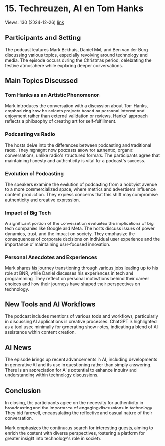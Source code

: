 # 15. Techreuzen, AI en Tom Hanks
Views: 130 (2024-12-26) [link](https://www.youtube.com/watch?v=2mPAgDu-bow)


 ## Participants and Setting
The podcast features Mark Bekhuis, Daniel Mol, and Ben van der Burg discussing various topics, especially revolving around technology and media. The episode occurs during the Christmas period, celebrating the festive atmosphere while exploring deeper conversations.

## Main Topics Discussed

### Tom Hanks as an Artistic Phenomenon
Mark introduces the conversation with a discussion about Tom Hanks, emphasizing how he selects projects based on personal interest and enjoyment rather than external validation or reviews. Hanks' approach reflects a philosophy of creating art for self-fulfillment.

### Podcasting vs Radio
The hosts delve into the differences between podcasting and traditional radio. They highlight how podcasts allow for authentic, organic conversations, unlike radio's structured formats. The participants agree that maintaining honesty and authenticity is vital for a podcast's success.

### Evolution of Podcasting
The speakers examine the evolution of podcasting from a hobbyist avenue to a more commercialized space, where metrics and advertisers influence content production. They express concerns that this shift may compromise authenticity and creative expression.

### Impact of Big Tech
A significant portion of the conversation evaluates the implications of big tech companies like Google and Meta. The hosts discuss issues of power dynamics, trust, and the impact on society. They emphasize the consequences of corporate decisions on individual user experience and the importance of maintaining user-focused innovation.

### Personal Anecdotes and Experiences
Mark shares his journey transitioning through various jobs leading up to his role at BNR, while Daniel discusses his experiences in tech and programming. They reflect on personal motivations behind their career choices and how their journeys have shaped their perspectives on technology.

## New Tools and AI Workflows
The podcast includes mentions of various tools and workflows, particularly in discussing AI applications in creative processes. ChatGPT is highlighted as a tool used minimally for generating show notes, indicating a blend of AI assistance within content creation.

## AI News
The episode brings up recent advancements in AI, including developments in generative AI and its use in questioning rather than simply answering. There is an appreciation for AI's potential to enhance inquiry and understanding within technology discussions.

## Conclusion
In closing, the participants agree on the necessity for authenticity in broadcasting and the importance of engaging discussions in technology. They bid farewell, encapsulating the reflective and casual nature of their conversation. 

Mark emphasizes the continuous search for interesting guests, aiming to enrich the content with diverse perspectives, fostering a platform for greater insight into technology's role in society.